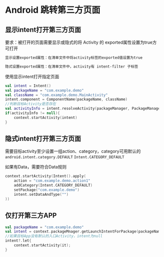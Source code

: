 # Android 跳转第三方页面

## 显示intent打开第三方页面

要求：被打开的页面需要显示或隐式的将 Activity 的 exported属性设置为true方可打开

```txt
显示设置exported属性：在清单文件中将activity标签的exported值设置为true

隐式设置exported属性：在清单文件中，activity有 intent-filter 子标签
```

使用显示intent打开指定页面

```kotlin
val intent = Intent()
val packageName = "com.example.demo"
val className = "com.example.demo.MainActivity"
intent.component = ComponentName(packageName, className)
//判断目标Activity是否存在
val activityInfo = intent.resolveActivity(packageManager, PackageManager.MATCH_DEFAULT_ONLY)
if(activityInfo != null){
    context.startActivity(intent)
}
```

## 隐式intent打开第三方页面

需要目标activity至少设置一组action、category，category可用默认的`android.intent.category.DEFAULT` `Intent.CATEGORY_DEFAULT`

如果有Data，需要符合Data规则

```kotlin
context.startActivity(Intent().apply(
    action = "com.example.demo.action1"
    addCategory(Intent.CATEGORY_DEFAULT)
    setPackage("com.example.demo")
    intent.setDataAndType("")
))
```

## 仅打开第三方APP

```kotlin
val packageName = "com.example.demo"
val intent = context.packageMnager.getLaunchIntentForPackage(packageName)
//如果目标App没有默认的入口Activity，intent为null
intent?.let{
    context.startActivity(it);
}
```
